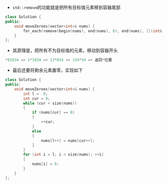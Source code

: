 * `std::remove`的功能就是把所有目标值元素移到容器尾部
```cpp
class Solution {
public:
    void moveZeroes(vector<int>& nums) {
        for_each(remove(begin(nums), end(nums), 0), end(nums), [](int& x) { x = 0; });
    }
};
```
* 其原理是，把所有不为目标值的元素，移动到容器开头
```cpp
*01034 => 1*1034 => 13*034 => 134*34 => 返回*位置
```
* 最后还要将剩余元素置零，实现如下
```cpp
class Solution {
public:
    void moveZeroes(vector<int>& nums) {
        int l =  0;
        int cur = 0;
        while (cur < size(nums))
        {
            if (nums[cur] == 0)
            {
                ++cur;
            }
            else
            {
                nums[l++] = nums[cur++];
            }
        }
        for (int i = l; i < size(nums); ++i)
        {
            nums[i] = 0;
        }
    }
};
```